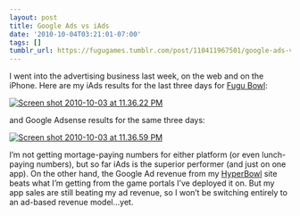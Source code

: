 ```yaml
---
layout: post
title: Google Ads vs iAds
date: '2010-10-04T03:21:01-07:00'
tags: []
tumblr_url: https://fugugames.tumblr.com/post/110411967501/google-ads-vs-iads
---
```

I went into the advertising business last week, on the web and on the iPhone. Here are my iAds results for the last three days for [Fugu Bowl](http://itunes.apple.com/us/app/fugu-bowl/id297032758?mt=8):

[![](http://itshardtofondlepenguins.com/wp-content/uploads/2010/10/Screen-shot-2010-10-03-at-11.36.22-PM.png "Screen shot 2010-10-03 at 11.36.22 PM")](http://itshardtofondlepenguins.com/wp-content/uploads/2010/10/Screen-shot-2010-10-03-at-11.36.22-PM.png)

and Google Adsense results for the same three days:

[![](http://itshardtofondlepenguins.com/wp-content/uploads/2010/10/Screen-shot-2010-10-03-at-11.36.59-PM.png "Screen shot 2010-10-03 at 11.36.59 PM")](http://itshardtofondlepenguins.com/wp-content/uploads/2010/10/Screen-shot-2010-10-03-at-11.36.59-PM.png)

I’m not getting mortage-paying numbers for either platform (or even lunch-paying numbers), but so far iAds is the superior performer (and just on one app). On the other hand, the Google Ad revenue from my [HyperBowl](http://hyperbowl3d.com/) site beats what I’m getting from the game portals I’ve deployed it on. But my app sales are still beating my ad revenue, so I won’t be switching entirely to an ad-based revenue model…yet.

